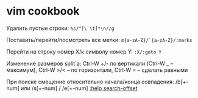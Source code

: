 ﻿vim cookbook
============

Удалить пустые строки: `%s/^[\ \t]*\n//g`

Поставить/перейти/посмотреть все метки: ```m{a-zA-Z}/`{a-zA-Z}/:marks```

Перейти на строку номер X/к символу номер Y: `:X/:goto Y`

Изменение размеров split`а: Ctrl-W +/- по вертикали (Ctrl-W _ – максимум), Ctrl-W >/< – по горизонтали, Ctrl-W = – сделать равными

При поиске смещение относительно начала/конца совпадения: /b[+-num] или /s[+-num] / /e[+-num]
[:help search-offset](http://vimdoc.sourceforge.net/htmldoc/pattern.html#search-offset)
